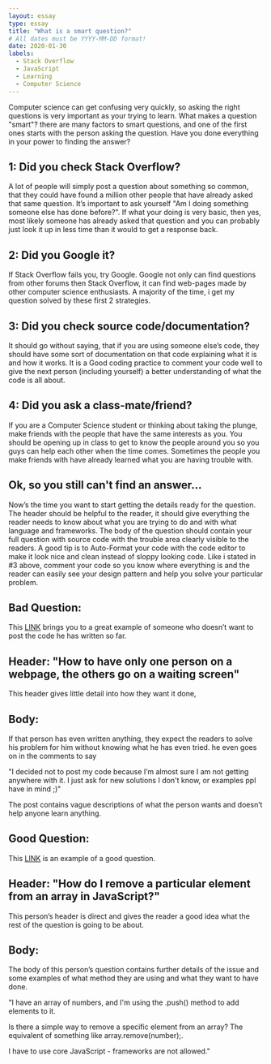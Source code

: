 ```yaml
---
layout: essay
type: essay
title: "What is a smart question?"
# All dates must be YYYY-MM-DD format!
date: 2020-01-30
labels:
  - Stack Overflow
  - JavaScript
  - Learning
  - Computer Science
---
```

Computer science can get confusing very quickly, so asking the right questions is very important as your trying to learn. What makes a question "smart"? there are many factors to smart questions, and one of the first ones starts with the person asking the question. Have you done everything in your power to finding the answer?

1: Did you check Stack Overflow?
---
A lot of people will simply post a question about something so common, that they could have found a million other people that have already asked that same question. It’s important to ask yourself "Am I doing something someone else has done before?". If what your doing is very basic, then yes, most likely someone has already asked that question and you can probably just look it up in less time than it would to get a response back.

2: Did you Google it?
---
If Stack Overflow fails you, try Google. Google not only can find questions from other forums then Stack Overflow, it can find web-pages made by other computer science enthusiasts. A majority of the time, i get my question solved by these first 2 strategies.

3: Did you check source code/documentation?
---
It should go without saying, that if you are using someone else’s code, they should have some sort of documentation on that code explaining what it is and how it works. It is a Good coding practice to comment your code well to give the next person (including yourself) a better understanding of what the code is all about.

4: Did you ask a class-mate/friend?
---
If you are a Computer Science student or thinking about taking the plunge, make friends with the people that have the same interests as you. You should be opening up in class to get to know the people around you so you guys can help each other when the time comes. Sometimes the people you make friends with have already learned what you are having trouble with.

Ok, so you still can't find an answer...
---
Now’s the time you want to start getting the details ready for the question. The header should be helpful to the reader, it should give everything the reader needs to know about what you are trying to do and with what language and frameworks. The body of the question should contain your full question with source code with the trouble area clearly visible to the readers. A good tip is to Auto-Format your code with the code editor to make it look nice and clean instead of sloppy looking code. Like i stated in #3 above, comment your code so you know where everything is and the reader can easily see your design pattern and help you solve your particular problem.

Bad Question:
---
This [LINK](https://stackoverflow.com/questions/59997089/how-to-have-only-one-person-on-a-webpage-the-others-go-on-a-waiting-screen) brings you to a great example of someone who doesn’t want to post the code he has written so far.

   Header: "How to have only one person on a webpage, the others go on a waiting screen"
   ---
   This header gives little detail into how they want it done,
   

  Body:
  ---
  If that person has even written anything, they expect the readers to solve his problem for him without knowing what he has even tried. he even goes on in the comments to say 
   
  "I decided not to post my code because I’m almost sure I am not getting anywhere with it. I just ask for new solutions I don't know, or examples ppl have in mind ;)" 
   
   
  The post contains vague descriptions of what the person wants and doesn’t help anyone learn anything.
 
Good Question:
---
This [LINK](https://stackoverflow.com/questions/5767325/how-do-i-remove-a-particular-element-from-an-array-in-javascript) is an example of a good question.

   Header: "How do I remove a particular element from an array in JavaScript?"
   ---
   This person’s header is direct and gives the reader a good idea what the rest of the question is going to be about.
   
   Body:
   ---
   The body of this person’s question contains further details of the issue and some examples of what method they are using and what they want to have done. 
   
   "I have an array of numbers, and I'm using the .push() method to add elements to it.

Is there a simple way to remove a specific element from an array? The equivalent of something like array.remove(number);.

I have to use core JavaScript - frameworks are not allowed."

   






